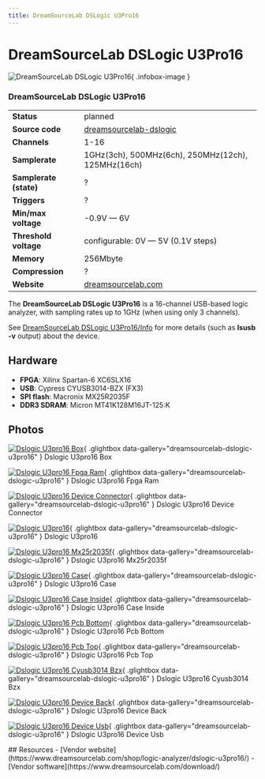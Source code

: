 ```yaml
---
title: DreamSourceLab DSLogic U3Pro16
---
```


# DreamSourceLab DSLogic U3Pro16

<div class="infobox" markdown>

![DreamSourceLab DSLogic U3Pro16](./img/DSLogic_U3Pro16_Box.jpg){ .infobox-image }

### DreamSourceLab DSLogic U3Pro16

| | |
|---|---|
| **Status** | planned |
| **Source code** | [dreamsourcelab-dslogic](https://github.com/OpenTraceLab/OpenTraceCapture/tree/main/src/hardware/dreamsourcelab-dslogic) |
| **Channels** | 1-16 |
| **Samplerate** | 1GHz(3ch), 500MHz(6ch), 250MHz(12ch), 125MHz(16ch) |
| **Samplerate (state)** | ? |
| **Triggers** | ? |
| **Min/max voltage** | -0.9V — 6V |
| **Threshold voltage** | configurable: 0V — 5V (0.1V steps) |
| **Memory** | 256Mbyte |
| **Compression** | ? |
| **Website** | [dreamsourcelab.com](https://www.dreamsourcelab.com/shop/logic-analyzer/dslogic-u3pro16/) |

</div>

The **DreamSourceLab DSLogic U3Pro16** is a 16-channel USB-based logic analyzer, with sampling rates up to 1GHz (when using only 3 channels).

See [DreamSourceLab DSLogic U3Pro16/Info](/w/index.php?title=DreamSourceLab_DSLogic_U3Pro16/Info&action=edit&redlink=1) for more details (such as **lsusb -v** output) about the device.

## Hardware
- **FPGA**: Xilinx Spartan-6 XC6SLX16
- **USB**: Cypress CYUSB3014-BZX (FX3)
- **SPI flash**: Macronix MX25R2035F
- **DDR3 SDRAM**: Micron MT41K128M16JT-125:K

## Photos

<div class="photo-grid" markdown>

[![Dslogic U3pro16 Box](./img/DSLogic_U3Pro16_Box.jpg)](./img/DSLogic_U3Pro16_Box.jpg "Dslogic U3pro16 Box"){ .glightbox data-gallery="dreamsourcelab-dslogic-u3pro16" }
<span class="caption">Dslogic U3pro16 Box</span>

[![Dslogic U3pro16 Fpga Ram](./img/DSLogic_U3Pro16_FPGA_RAM.jpg)](./img/DSLogic_U3Pro16_FPGA_RAM.jpg "Dslogic U3pro16 Fpga Ram"){ .glightbox data-gallery="dreamsourcelab-dslogic-u3pro16" }
<span class="caption">Dslogic U3pro16 Fpga Ram</span>

[![Dslogic U3pro16 Device Connector](./img/DSLogic_U3Pro16_Device_Connector.jpg)](./img/DSLogic_U3Pro16_Device_Connector.jpg "Dslogic U3pro16 Device Connector"){ .glightbox data-gallery="dreamsourcelab-dslogic-u3pro16" }
<span class="caption">Dslogic U3pro16 Device Connector</span>

[![Dslogic U3pro16](./img/DSLogic_U3Pro16.png)](./img/DSLogic_U3Pro16.png "Dslogic U3pro16"){ .glightbox data-gallery="dreamsourcelab-dslogic-u3pro16" }
<span class="caption">Dslogic U3pro16</span>

[![Dslogic U3pro16 Mx25r2035f](./img/DSLogic_U3Pro16_MX25R2035F.jpg)](./img/DSLogic_U3Pro16_MX25R2035F.jpg "Dslogic U3pro16 Mx25r2035f"){ .glightbox data-gallery="dreamsourcelab-dslogic-u3pro16" }
<span class="caption">Dslogic U3pro16 Mx25r2035f</span>

[![Dslogic U3pro16 Case](./img/DSLogic_U3Pro16_Case.jpg)](./img/DSLogic_U3Pro16_Case.jpg "Dslogic U3pro16 Case"){ .glightbox data-gallery="dreamsourcelab-dslogic-u3pro16" }
<span class="caption">Dslogic U3pro16 Case</span>

[![Dslogic U3pro16 Case Inside](./img/DSLogic_U3Pro16_Case_Inside.jpg)](./img/DSLogic_U3Pro16_Case_Inside.jpg "Dslogic U3pro16 Case Inside"){ .glightbox data-gallery="dreamsourcelab-dslogic-u3pro16" }
<span class="caption">Dslogic U3pro16 Case Inside</span>

[![Dslogic U3pro16 Pcb Bottom](./img/DSLogic_U3Pro16_PCB_Bottom.jpg)](./img/DSLogic_U3Pro16_PCB_Bottom.jpg "Dslogic U3pro16 Pcb Bottom"){ .glightbox data-gallery="dreamsourcelab-dslogic-u3pro16" }
<span class="caption">Dslogic U3pro16 Pcb Bottom</span>

[![Dslogic U3pro16 Pcb Top](./img/DSLogic_U3Pro16_PCB_Top.jpg)](./img/DSLogic_U3Pro16_PCB_Top.jpg "Dslogic U3pro16 Pcb Top"){ .glightbox data-gallery="dreamsourcelab-dslogic-u3pro16" }
<span class="caption">Dslogic U3pro16 Pcb Top</span>

[![Dslogic U3pro16 Cyusb3014 Bzx](./img/DSLogic_U3Pro16_CYUSB3014-BZX.jpg)](./img/DSLogic_U3Pro16_CYUSB3014-BZX.jpg "Dslogic U3pro16 Cyusb3014 Bzx"){ .glightbox data-gallery="dreamsourcelab-dslogic-u3pro16" }
<span class="caption">Dslogic U3pro16 Cyusb3014 Bzx</span>

[![Dslogic U3pro16 Device Back](./img/DSLogic_U3Pro16_Device_Back.jpg)](./img/DSLogic_U3Pro16_Device_Back.jpg "Dslogic U3pro16 Device Back"){ .glightbox data-gallery="dreamsourcelab-dslogic-u3pro16" }
<span class="caption">Dslogic U3pro16 Device Back</span>

[![Dslogic U3pro16 Device Usb](./img/DSLogic_U3Pro16_Device_USB.jpg)](./img/DSLogic_U3Pro16_Device_USB.jpg "Dslogic U3pro16 Device Usb"){ .glightbox data-gallery="dreamsourcelab-dslogic-u3pro16" }
<span class="caption">Dslogic U3pro16 Device Usb</span>

</div>
## Resources
- [Vendor website](https://www.dreamsourcelab.com/shop/logic-analyzer/dslogic-u3pro16/)
- [Vendor software](https://www.dreamsourcelab.com/download/)

